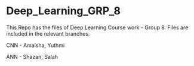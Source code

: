 # Deep_Learning_GRP_8

This Repo has the files of Deep Learning Course work - Group 8.
Files are included in the relevant branches.

CNN - Amalsha, Yuthmi

ANN - Shazan, Salah 

